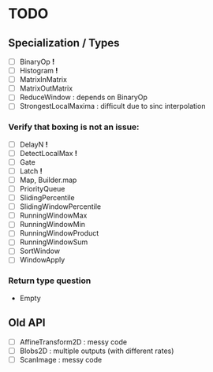 # TODO

## Specialization / Types

- [ ] BinaryOp          __!__
- [ ] Histogram         __!__
- [ ] MatrixInMatrix
- [ ] MatrixOutMatrix
- [ ] ReduceWindow                : depends on BinaryOp
- [ ] StrongestLocalMaxima        : difficult due to sinc interpolation

### Verify that boxing is not an issue:

- [ ] DelayN            __!__
- [ ] DetectLocalMax    __!__
- [ ] Gate
- [ ] Latch             __!__
- [ ] Map, Builder.map
- [ ] PriorityQueue
- [ ] SlidingPercentile
- [ ] SlidingWindowPercentile
- [ ] RunningWindowMax
- [ ] RunningWindowMin
- [ ] RunningWindowProduct
- [ ] RunningWindowSum
- [ ] SortWindow
- [ ] WindowApply

### Return type question

- Empty

## Old API

- [ ] AffineTransform2D           : messy code
- [ ] Blobs2D                     : multiple outputs (with different rates)
- [ ] ScanImage                   : messy code
